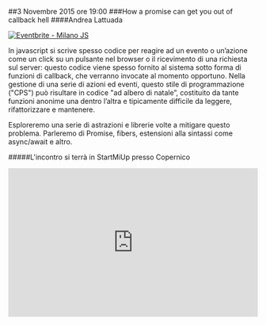 ##3 Novembre 2015 ore 19:00
###How a promise can get you out of callback hell
####Andrea Lattuada <a href="https://twitter.com/utaal" target="_blank" class="icon-twitter"></a>

<a href="http://www.eventbrite.it/e/biglietti-milano-js-19042800529?ref=ebtn" target="_blank"><img src="https://www.eventbrite.it/custombutton?eid=19042800529" alt="Eventbrite - Milano JS" /></a>

In javascript si scrive spesso codice per reagire ad un evento o un’azione come un click su un pulsante nel browser o il ricevimento di una richiesta sul server: questo codice viene spesso fornito al sistema sotto forma di funzioni di callback, che verranno invocate al momento opportuno. Nella gestione di una serie di azioni ed eventi, questo stile di programmazione ("CPS") può risultare in codice "ad albero di natale”, costituito da tante funzioni anonime una dentro l’altra e tipicamente difficile da leggere, rifattorizzare e mantenere.

Esploreremo una serie di astrazioni e librerie volte a mitigare questo problema. Parleremo di Promise, fibers, estensioni alla sintassi come async/await e altro.

#####L'incontro si terrà in StartMiUp presso Copernico
<div class="frame">
<iframe src="https://www.google.com/maps/embed?pb=!1m18!1m12!1m3!1d2797.0069000733693!2d9.20309423016357!3d45.48980579943327!2m3!1f0!2f0!3f0!3m2!1i1024!2i768!4f13.1!3m3!1m2!1s0x0000000000000000%3A0xf85d28f3d532d3b5!2sCopernico+Milano!5e0!3m2!1sen!2sit!4v1431020946555" width="100%" height="300" frameborder="0" style="border:0"></iframe>
</div>
